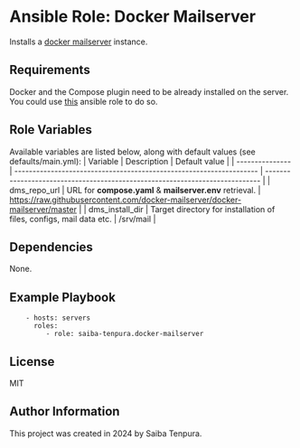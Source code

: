 # Ansible Role: Docker Mailserver
Installs a [docker mailserver](https://github.com/docker-mailserver/docker-mailserver) instance.

## Requirements
Docker and the Compose plugin need to be already installed on the server. You could use [this](https://github.com/geerlingguy/ansible-role-docker) ansible role to do so.

## Role Variables
Available variables are listed below, along with default values (see defaults/main.yml):
| Variable        | Description                                                         | Default value                                                                |
| --------------- | ------------------------------------------------------------------- | ---------------------------------------------------------------------------- |
| dms_repo_url    | URL for **compose.yaml** & **mailserver.env** retrieval.            | https://raw.githubusercontent.com/docker-mailserver/docker-mailserver/master |
| dms_install_dir | Target directory for installation of files, configs, mail data etc. | /srv/mail                                                                    |

## Dependencies
None.

## Example Playbook
```
    - hosts: servers
      roles:
         - role: saiba-tenpura.docker-mailserver
```

## License
MIT

## Author Information
This project was created in 2024 by Saiba Tenpura.

